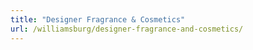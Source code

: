 ```yaml
---
title: "Designer Fragrance & Cosmetics"
url: /williamsburg/designer-fragrance-and-cosmetics/
---
```


